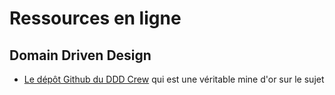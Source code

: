 # Ressources en ligne

## Domain Driven Design

- [Le dépôt Github du DDD Crew](https://github.com/ddd-crew) qui est une
  véritable mine d'or sur le sujet
